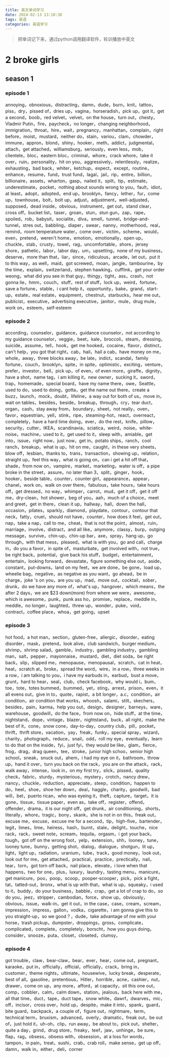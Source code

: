 ```yaml
---
title: 英文单词学习
date: 2024-02-13 13:10:38
tags: 英语
categories: 英语学习
---
```


>把单词记下来，通过python调用翻译软件，轮训播放中英文

# 2 broke girls 

## season 1

### episode 1

annoying，obnoxious，distracting，damn，dude，burn，knit，tattoo，piss，dry，pissed of，dries up，vagina，horseradish，pick up，got it，get a second，boob，red velvet，velvet，on the house，turn out，chesty，Vladmir Putin，fire，paycheck，no longer，changing neighborhood，immigration，throat，hire，wait，pregnancy，manhattan，complain，right before，moist，mustard，neither do，stain，variou，clam，chowder，immune，appron，blond，shiny，hooker，meth，addict，judgmental，attach，get attached，williamsburg，seriously，even less，mob，clientele，bloc，eastern bloc，criminal，whore，crack whore，take it over，ruin，personality，hit on you，aggressively，relentlessly，realize，exhausting，bad back，whiter，ketchup，expect，except，routine，enhance，resume，fund，trust fund，lagal，jail，rip，entire，billion，billionaire，assets，wharton，gasp，nailed it，spilt，tip，estimate，underestimate，pocket，nothing about sounds wrong to you，fault，idiot，at least，adopt，adopted，end up，brooklyn，fancy，lether，fur，come up，townhouse，bolt，bolt up，adjust，adjustment，well-adjusted，supposed，dead inside，obvious，instrument，get out，stand clear，cross off，bucket list，taser，groan，stun，stun gun，zap，rape，spoiled，rob，babysit，socialite，diva，smell，tunnel，bridge-and-tunnel，stres out，babbling，diaper，swear，nanny，motherhood，real，remind，room temperature water，come over，victim，scheme，would，even，pretend，weren't home，emotion，emotionally，open up，chuckle，stab，crusty，towel，rag，uncomfortable，shore，jersey shore，pathetic，labor，labor day，um，upsetting，none of my business，deserve，more than that，liar，since，ridiculous，arcade，let out，put it to this way，as well，maid，got screwed，moan，jangle，tambourine，by the time，explain，switzerland，stephen hawking，cufflink，get your order weong，what did you see in that guy，thingy，tight，ass，crash，not gonna lie，hmm，couch，stuff，rest of stuff，lock up，weird，fortune，save a fortune，stable，i cant help it，opportunity，bake，grand，start-up，estate，real estate，equipment，chestnut，starbucks，hear me out，publicist，executive，advertising executive，janitor，mule，drug mule，work on，esteem，self-esteem

### episode 2

according，counselor，guidance，guidance counselor，not according to my guidance counselor，veggie，beet，kale，broccoli，steam，dressing，suicide，assume，tell，hook，get me hooked，cocaine，flavor，distinct，can't help，you got that right，cab，hail，hail a cab，have money on me，whole，away，three blocks away，be late，indict，scandal，family fortune，couch，brooklyn，spite，in spite，optimistic，exciting，venture，prefer，investor，bell，pick up，of even，of even more，giraffe，dignity，have a shot，name tag，i am killing it，new owner，sucking it，sword，trap，homemade，special board，have my name there，owe，Seattle，used to do，used to doing，gotta，get the name out there，create a buzz，launch，mock，doubt，lifeline，a way out for both of us，move in，wait on tables，besides，beside，breakup，through，cry，tear duct，organ，cash，stay away from，boundary，sheet，not really，oven，favor，equestrian，yell，stink，ripe，steaming-hot，react，overreact，completely，have a hard time doing，ever，do the rest，knife，pillow，security，cutter，IKEA，scandinavia，sciatica，weird，noise，white-noise，machine，used to it，get used to it，sleep with，amiable，get into，issue，right now，just now，get in，potato ships，ranch，cool ranch，breakup，what is up，hit on me，caught，in these very sheets，blow off，lesbian，thanks to，trans，transaction，showing up，relation，straight up，feel this way，what is going on，can i get a hit off that，shade，from now on，vampire，market，marketing，water is off，a pipe broke in the street，assure，no later than 3，split，ginger，hook，hooker，beside table，counter，counter girl，appearance，appear，chanel，work on，walk on over there，fabulous，take hours，take hours off，get dressed，no way，whimper，carrot，mud，get it off，get it off me，dry-clean，hot shower，beg of you，aah，much of a choice，meet and greet，get in there，clean it up，hallway，hall，down the hall，occasion，pilates，sparkly，diamond，playdate，contour，contour that neck，fatty，cruel，should not have，counter，how does it feel，get out，nap，take a nap，call to me，cheat，that is not the point，almost，ruin，marriage，involve，distract，and all like，anymore，classy，burp，outging message，survive，chin-up，chin-up bar，axe，spray，hang up，go through，with that mess，pleased，what is with you，go and call，charge in，do you a favor，in spite of，masturbate，get involved with，not true，be right back，potential，give back his stuff，budget，entertainment，entertain，looking forward，devastate，figure something else out，aside，constant，put-downs，land on my feet，we are done，be gone，load up，wheelie bag，negative，as negative as you want，go ahead，be in charge，joke 's on you，are you up，mad，move out，cocktail，sober，drunk，do we have any more of，what's up，hangover，which means，the after 2 days，we are $23 down(more)  from where we were，awesome，which is awesome，punk，punk ass ho，promise，replace，meddle in，meddle，no longer，laughted，threw up，wonder，puke，void，contract，coffee place，whoa，get going，upset

### episode 3

hot food，a hot man，section，gluten-free，allergic，disorder，eating disorder，mask，pretend，look alive，club sandwich，burger medium，shrimp，shrimp salad，gamble，industry，gambling industry，gambling man，salt，pepper，mayonnaise，mustard，diet，diet soda，be right back，slip，slipped me，menopause，menopausal，scratch，cat in heat，heat，scratch at，broke，spread the word，wire，in a row，three weeks in a row，i am talking to you，i have my earbuds in，earbud，bust a move，grunt，hard to hear，seal，club，check facebook，why would i，bum，toe，tote，totes bummed，bummed，yet，sting，arrest，prison，even，it all evens out，give in to，quote，rapist，a bit longer，a.c，condition，air condition，air condition that works，whoosh，salami，stilt，skechers，besides，pain，karma，help you out，design，designer，barneys，ware，warehouse，goodwill，do the face，from now on，hide stuff，at the time，nightstand，dope，vintage，blazer，nightstand，buck，all right，make the best of it，cone，snow cone，day-to-day，country club，pill，pocket，thrift，thrift store，vacation，yay，freak，funky，special spray，wizard，charity，photograph，reduce，snail，odd，roll my eye，eventually，learn to do that on the inside，fyi，just fyi，they would be like，glam，fierce，frog，drag，drag queen，tee，stroke，junior high schoo，senior high school，sneak，snuck out，ahem，i had my eye on it，bathroom，throw up，hand it over，turn you back on the rack，you are on the attack，rack，walk away，intense，look in，on my first try，slick，pissed，quality check，fabric，sturdy，mysterious，mystery，crotch，nancy drew，nancy，chuckle，reduction，appreciate，steep，condition，happen to do，heel，shoe，shoe her down，deal，haggle，charity，goodwill，bad will，bet，puerto rican，who was eyeing it，theft，capture，target，it is gone，tissue，tissue paper，even as，take off，register，offend，offender，drama，it is our night off，get drunk，air conditioning，shorts，literally，whore，tragic，bony，skank，she is not in on this，freak out，excuse me，excuse，excuse me for a second，tip，high-five，bartender，legit，limes，lime，heiress，hash，burnt，stale，delight，touche，nice rack，rack，sweet note，scream，tequila，orgasm，i got your back，tough，got off on the wrong foot，yelp，extension，shh，looney，tune，looney tune，bunny，getting shot，dialog，dialogue，shotgun，lit up，light，light up，radiation，uranium，tube，track，good money，look out，look out for me，get attached，practical，practice，prectically，nail，tear，torn，got torn off back，nail place，elevate，i love when that happens，two for one，plus，luxury，laundry，tasting menu，manicure，get manicure，poo，poop，scoop，pooper-scooper，pick，pick a fight，tat，tatted-out，bronx，what is up with that，what is up，squeaky，i used to it，buddy，do your business，babble，crap，get a lot of crap to do，so do you，jeez，stripper，cambodian，force，show up，obviously，obvious，issue，walk-in，get it out，in the case，case，cream，scream，impression，impress，gallon，vodka，cigarette，i am gonna give this to you straight-up，so we good？，dude，take advantage of me with your horse，trash pickup，dumpster，droppings，gross，complicate，complicated，complete，completely，borscht，how you guys doing，consider，snooze，puta，closet，closeted，clumsy，

### episode 4

got trouble，claw，bear-claw，bear，ever，hear，come out，pregnant，karaoke，put in，officially，official，officially，crack，bring in，customer，theme nights，ultimate，housewive，lucky break，desperate，best of all，gasoline，pretentious，Hitler，horrible，acne，cashier，nut，drawer，come on up，any more，afford，at capacity，sit this one out，comp，cobbler，calm，calm down，station，jealous，back here with me，all that time，duct，tape，duct tape，snow white，dawrf，dwarves，mic，off，incisor，cross over，hold up，despite，make it into，spank，guard，bite guard，backpack，a couple of，figure out，nightmare，term，technical term，bruxism，advanced，overly，dramatic，freak out，be out of，just hold it，uh-oh，clip，run away，be about to，pick out，shelter，quite a day，grind，drug store，freaky，teef，jaw，unhinge，be sure，flap，rag，obsess，obsess with，obsession，at a loss for words，tampon，in pain，treat，sushi，crab，crab roll，make sense，get up off，damn，walk in，either，deli，corner
